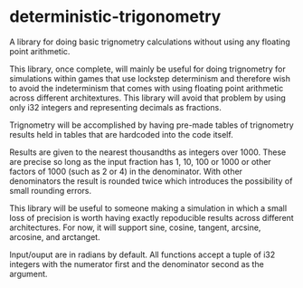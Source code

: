 # deterministic-trigonometry
 A library for doing basic trignometry calculations without using any floating point arithmetic. 

 This library, once complete, will mainly be useful for doing trignometry for simulations within games
 that use lockstep determinism and therefore wish to avoid the indeterminism that comes with using
 floating point arithmetic across different architextures. This library will avoid that problem by
 using only i32 integers and representing decimals as fractions.

 Trignometry will be accomplished by having pre-made tables of trignometry results held in tables that
 are hardcoded into the code itself. 

 Results are given to the nearest thousandths as integers over 1000. These are precise so long as the input
 fraction has 1, 10, 100 or 1000 or other factors of 1000 (such as 2 or 4) in the denominator. With other 
 denominators the result is rounded twice which introduces the possibility of small rounding errors.

 This library will be useful to someone making a simulation in which a small loss of precision is worth having
 exactly repoducible results across different architectures. For now, it will support sine, cosine, tangent,
 arcsine, arcosine, and arctanget.

 Input/ouput are in radians by default. All functions accept a tuple of i32 integers with the numerator first
 and the denominator second as the argument.

 